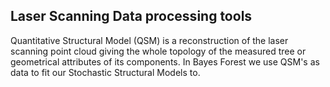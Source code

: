 ## Laser Scanning Data processing tools

Quantitative Structural Model (QSM) is a reconstruction of the laser scanning
point cloud giving the whole topology of the measured tree or geometrical 
attributes of its components. In Bayes Forest we use QSM's as data to fit
our Stochastic Structural Models to.
